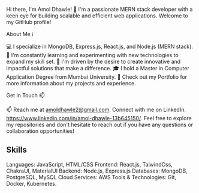 Hi there, I'm Amol Dhawle! 👋
I'm a passionate MERN stack developer with a keen eye for building scalable and efficient web applications. Welcome to my GitHub profile!

About Me ℹ️

💻 I specialize in MongoDB, Express.js, React.js, and Node.js (MERN stack). 
🌱 I'm constantly learning and experimenting with new technologies to expand my skill set. 
🚀 I'm driven by the desire to create innovative and impactful solutions that make a difference. 
🎓 I hold a Master in Computer Application Degree from Mumbai University. 
📝 Check out my Portfolio for more information about my projects and experience. 

Get in Touch 📫

📫 Reach me at amoldhawle2@gmail.com. 
Connect with me on LinkedIn. https://www.linkedin.com/in/amol-dhawle-13b645150/. 
Feel free to explore my repositories and don't hesitate to reach out if you have any questions or collaboration opportunities!

## Skills

Languages: JavaScript, HTML/CSS
Frontend: React.js, TaiwindCss, ChakraUI, MaterialUI
Backend: Node.js, Express.js
Databases: MongoDB, PostgreSQL, MySQL
Cloud Services: AWS
Tools & Technologies: Git, Docker, Kubernetes.


